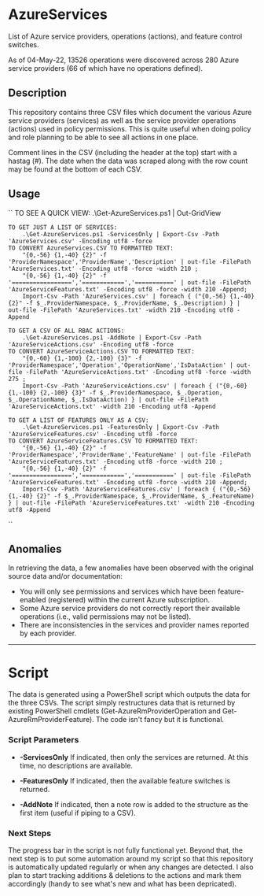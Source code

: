 # AzureServices
List of Azure service providers, operations (actions), and feature control switches.

As of 04-May-22, 13526 operations were discovered across 280 Azure service providers (66 of which have no operations defined).

## Description
This repository contains three CSV files which document the various Azure service providers (services) as well as the
service provider operations (actions) used in policy permissions. This is quite useful when doing policy and role planning
to be able to see all actions in one place. 

Comment lines in the CSV (including the header at the top) start with a hastag (#).  The date
when the data was scraped along with the row count may be found at the bottom of each CSV.

## Usage
``
	TO SEE A QUICK VIEW:
		.\Get-AzureServices.ps1 | Out-GridView

	TO GET JUST A LIST OF SERVICES:
		.\Get-AzureServices.ps1 -ServicesOnly | Export-Csv -Path 'AzureServices.csv' -Encoding utf8 -force
	TO CONVERT AzureServices.CSV TO FORMATTED TEXT: 
		"{0,-56} {1,-40} {2}" -f 'ProviderNamespace','ProviderName','Description' | out-file -FilePath 'AzureServices.txt' -Encoding utf8 -force -width 210 ;
		"{0,-56} {1,-40} {2}" -f '=================','============','===========' | out-file -FilePath 'AzureServiceFeatures.txt' -Encoding utf8 -force -width 210 -Append;
		Import-Csv -Path 'AzureServices.csv' | foreach { ("{0,-56} {1,-40} {2}" -f $_.ProviderNamespace, $_.ProviderName, $_.Description) } | out-file -FilePath 'AzureServices.txt' -width 210 -Encoding utf8 -Append

	TO GET A CSV OF ALL RBAC ACTIONS:
		.\Get-AzureServices.ps1 -AddNote | Export-Csv -Path 'AzureServiceActions.csv' -Encoding utf8 -force
	TO CONVERT AzureServiceActions.CSV TO FORMATTED TEXT:
		"{0,-60} {1,-100} {2,-100} {3}" -f 'ProviderNamespace','Operation','OperationName','IsDataAction' | out-file -FilePath 'AzureServiceActions.txt' -Encoding utf8 -force -width 275 ;
		Import-Csv -Path 'AzureServiceActions.csv' | foreach { ("{0,-60} {1,-100} {2,-100} {3}" -f $_.ProviderNamespace, $_.Operation, $_.OperationName, $_.IsDataAction) } | out-file -FilePath 'AzureServiceActions.txt' -width 210 -Encoding utf8 -Append
	
	TO GET A LIST OF FEATURES ONLY AS A CSV:
		.\Get-AzureServices.ps1 -FeaturesOnly | Export-Csv -Path 'AzureServiceFeatures.csv' -Encoding utf8 -force		
	TO CONVERT AzureServiceFeatures.CSV TO FORMATTED TEXT: 
		"{0,-56} {1,-40} {2}" -f 'ProviderNamespace','ProviderName','FeatureName' | out-file -FilePath 'AzureServiceFeatures.txt' -Encoding utf8 -force -width 210 ;
		"{0,-56} {1,-40} {2}" -f '=================','============','===========' | out-file -FilePath 'AzureServiceFeatures.txt' -Encoding utf8 -force -width 210 -Append;
		Import-Csv -Path 'AzureServiceFeatures.csv' | foreach { ("{0,-56} {1,-40} {2}" -f $_.ProviderNamespace, $_.ProviderName, $_.FeatureName) } | out-file -FilePath 'AzureServiceFeatures.txt' -width 210 -Encoding utf8 -Append
``

## Anomalies
In retrieving the data, a few anomalies have been observed with the original source data and/or documentation:

* You will only see permissions and services which have been feature-enabled (registered) within the current Azure subscription.
* Some Azure service providers do not correctly report their available operations (i.e., valid permissions may not be listed).
* There are inconsistencies in the services and provider names reported by each provider.

---
# Script
The data is generated using a PowerShell script which outputs the data for the three CSVs. 
The script simply restructures data that is returned by  existing PowerShell cmdlets
(Get-AzureRmProviderOperation and Get-AzureRmProviderFeature).
The code isn't fancy but it is functional.

### Script Parameters

* **-ServicesOnly**
  If indicated, then only the services are returned. At this time, no descriptions are available.

* **-FeaturesOnly**
	If indicated, then the available feature switches is returned.
  
* **-AddNote**
	If indicated, then a note row is added to the structure as the first item (useful if piping to a CSV).

### Next Steps
The progress bar in the script is not fully functional yet. Beyond that, the next step is to put some
automation around my script so that this repository is automatically
updated regularly or when any changes are detected. I also plan to start tracking additions & deletions
to the actions and mark them accordingly (handy to see what's new and what has been depricated).

